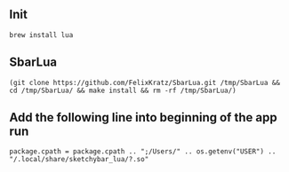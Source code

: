 ## Init

`brew install lua`

## SbarLua

```
(git clone https://github.com/FelixKratz/SbarLua.git /tmp/SbarLua && cd /tmp/SbarLua/ && make install && rm -rf /tmp/SbarLua/)
```

## Add the following line into beginning of the app run

```
package.cpath = package.cpath .. ";/Users/" .. os.getenv("USER") .. "/.local/share/sketchybar_lua/?.so"
```
